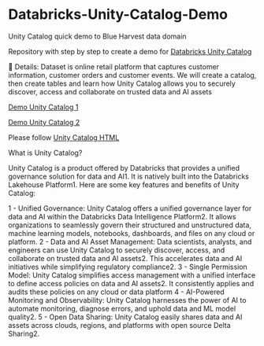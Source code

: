 # Databricks-Unity-Catalog-Demo

Unity Catalog quick demo to Blue Harvest data domain

Repository with step by step to create a demo for [Databricks Unity Catalog](https://learn.microsoft.com/en-us/azure/databricks/data-governance/unity-catalog/)

📝 Details:
Dataset is online retail platform that captures customer information, customer orders and customer events. We will create a catalog, then create tables and learn how Unity Catalog allows you to securely discover, access and collaborate on trusted data and AI assets

[Demo Unity Catalog 1](https://youtu.be/mq2aQbteLmo)

[Demo Unity Catalog 2](https://youtu.be/RnNtCmbK1o8)

Please follow [Unity Catalog HTML](https://github.com/lopesdiego12/Databricks-Unity-Catalog-Demo/blob/68bf57b0925e73a0d9154681a6ed469b1aa7b558/Unity%20Catalog%20demo%20-%20Blue%20Harvest.ipynb)

What is Unity Catalog?

Unity Catalog is a product offered by Databricks that provides a unified governance solution for data and AI1. It is natively built into the Databricks Lakehouse Platform1. Here are some key features and benefits of Unity Catalog:

1 - Unified Governance: Unity Catalog offers a unified governance layer for data and AI within the Databricks Data Intelligence Platform2. It allows organizations to seamlessly govern their structured and unstructured data, machine learning models, notebooks, dashboards, and files on any cloud or platform.
2 - Data and AI Asset Management: Data scientists, analysts, and engineers can use Unity Catalog to securely discover, access, and collaborate on trusted data and AI assets2. This accelerates data and AI initiatives while simplifying regulatory compliance2.
3 - Single Permission Model: Unity Catalog simplifies access management with a unified interface to define access policies on data and AI assets2. It consistently applies and audits these policies on any cloud or data platform
4 - AI-Powered Monitoring and Observability: Unity Catalog harnesses the power of AI to automate monitoring, diagnose errors, and uphold data and ML model quality2.
5 - Open Data Sharing: Unity Catalog easily shares data and AI assets across clouds, regions, and platforms with open source Delta Sharing2.

